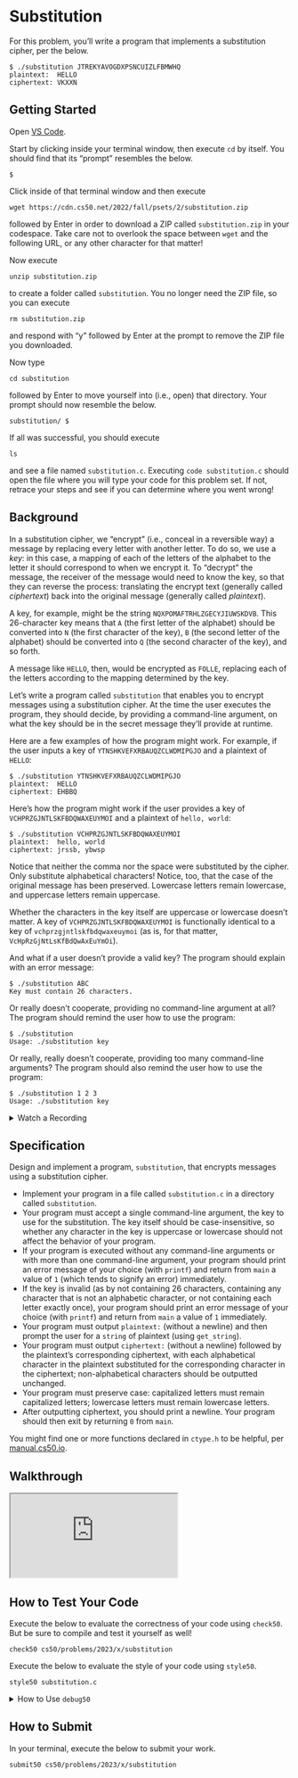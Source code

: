 Substitution
============

For this problem, you’ll write a program that implements a substitution cipher, per the below.

    $ ./substitution JTREKYAVOGDXPSNCUIZLFBMWHQ
    plaintext:  HELLO
    ciphertext: VKXXN
    

Getting Started
---------------

Open [VS Code](https://code.cs50.io/).

Start by clicking inside your terminal window, then execute `cd` by itself. You should find that its “prompt” resembles the below.

    $
    

Click inside of that terminal window and then execute

    wget https://cdn.cs50.net/2022/fall/psets/2/substitution.zip
    

followed by Enter in order to download a ZIP called `substitution.zip` in your codespace. Take care not to overlook the space between `wget` and the following URL, or any other character for that matter!

Now execute

    unzip substitution.zip
    

to create a folder called `substitution`. You no longer need the ZIP file, so you can execute

    rm substitution.zip
    

and respond with “y” followed by Enter at the prompt to remove the ZIP file you downloaded.

Now type

    cd substitution
    

followed by Enter to move yourself into (i.e., open) that directory. Your prompt should now resemble the below.

    substitution/ $
    

If all was successful, you should execute

    ls
    

and see a file named `substitution.c`. Executing `code substitution.c` should open the file where you will type your code for this problem set. If not, retrace your steps and see if you can determine where you went wrong!

Background
----------

In a substitution cipher, we “encrypt” (i.e., conceal in a reversible way) a message by replacing every letter with another letter. To do so, we use a _key_: in this case, a mapping of each of the letters of the alphabet to the letter it should correspond to when we encrypt it. To “decrypt” the message, the receiver of the message would need to know the key, so that they can reverse the process: translating the encrypt text (generally called _ciphertext_) back into the original message (generally called _plaintext_).

A key, for example, might be the string `NQXPOMAFTRHLZGECYJIUWSKDVB`. This 26-character key means that `A` (the first letter of the alphabet) should be converted into `N` (the first character of the key), `B` (the second letter of the alphabet) should be converted into `Q` (the second character of the key), and so forth.

A message like `HELLO`, then, would be encrypted as `FOLLE`, replacing each of the letters according to the mapping determined by the key.

Let’s write a program called `substitution` that enables you to encrypt messages using a substitution cipher. At the time the user executes the program, they should decide, by providing a command-line argument, on what the key should be in the secret message they’ll provide at runtime.

Here are a few examples of how the program might work. For example, if the user inputs a key of `YTNSHKVEFXRBAUQZCLWDMIPGJO` and a plaintext of `HELLO`:

    $ ./substitution YTNSHKVEFXRBAUQZCLWDMIPGJO
    plaintext:  HELLO
    ciphertext: EHBBQ
    

Here’s how the program might work if the user provides a key of `VCHPRZGJNTLSKFBDQWAXEUYMOI` and a plaintext of `hello, world`:

    $ ./substitution VCHPRZGJNTLSKFBDQWAXEUYMOI
    plaintext:  hello, world
    ciphertext: jrssb, ybwsp
    

Notice that neither the comma nor the space were substituted by the cipher. Only substitute alphabetical characters! Notice, too, that the case of the original message has been preserved. Lowercase letters remain lowercase, and uppercase letters remain uppercase.

Whether the characters in the key itself are uppercase or lowercase doesn’t matter. A key of `VCHPRZGJNTLSKFBDQWAXEUYMOI` is functionally identical to a key of `vchprzgjntlskfbdqwaxeuymoi` (as is, for that matter, `VcHpRzGjNtLsKfBdQwAxEuYmOi`).

And what if a user doesn’t provide a valid key? The program should explain with an error message:

    $ ./substitution ABC
    Key must contain 26 characters.
    

Or really doesn’t cooperate, providing no command-line argument at all? The program should remind the user how to use the program:

    $ ./substitution
    Usage: ./substitution key
    

Or really, really doesn’t cooperate, providing too many command-line arguments? The program should also remind the user how to use the program:

    $ ./substitution 1 2 3
    Usage: ./substitution key
    

<details><summary>Watch a Recording</summary><script async="" data-autoplay="1" data-cols="100" data-loop="1" data-rows="12" id="asciicast-HWzT4fngSv4KtdNFgfgpdLxZY" src="https://asciinema.org/a/HWzT4fngSv4KtdNFgfgpdLxZY.js"></script></details>


Specification
-------------

Design and implement a program, `substitution`, that encrypts messages using a substitution cipher.

*   Implement your program in a file called `substitution.c` in a directory called `substitution`.
*   Your program must accept a single command-line argument, the key to use for the substitution. The key itself should be case-insensitive, so whether any character in the key is uppercase or lowercase should not affect the behavior of your program.
*   If your program is executed without any command-line arguments or with more than one command-line argument, your program should print an error message of your choice (with `printf`) and return from `main` a value of `1` (which tends to signify an error) immediately.
*   If the key is invalid (as by not containing 26 characters, containing any character that is not an alphabetic character, or not containing each letter exactly once), your program should print an error message of your choice (with `printf`) and return from `main` a value of `1` immediately.
*   Your program must output `plaintext:` (without a newline) and then prompt the user for a `string` of plaintext (using `get_string`).
*   Your program must output `ciphertext:` (without a newline) followed by the plaintext’s corresponding ciphertext, with each alphabetical character in the plaintext substituted for the corresponding character in the ciphertext; non-alphabetical characters should be outputted unchanged.
*   Your program must preserve case: capitalized letters must remain capitalized letters; lowercase letters must remain lowercase letters.
*   After outputting ciphertext, you should print a newline. Your program should then exit by returning `0` from `main`.

You might find one or more functions declared in `ctype.h` to be helpful, per [manual.cs50.io](https://manual.cs50.io/).

Walkthrough
-----------

<div class="ratio ratio-16x9" data-video=""><iframe allow="accelerometer; autoplay; encrypted-media; gyroscope; picture-in-picture" allowfullscreen="" class="border" data-video="" src="https://www.youtube.com/embed/cXAoZAsgxJ4?modestbranding=0&amp;rel=0&amp;showinfo=0"></iframe></div>


How to Test Your Code
---------------------

Execute the below to evaluate the correctness of your code using `check50`. But be sure to compile and test it yourself as well!

    check50 cs50/problems/2023/x/substitution
    

Execute the below to evaluate the style of your code using `style50`.

    style50 substitution.c
    

<details><summary>How to Use <code>debug50</code></summary><p>Looking to run <code class="language-plaintext highlighter-rouge">debug50</code>? You can do so as follows, after compiling your code successfully with <code class="language-plaintext highlighter-rouge">make</code>,</p>

<div class="language-plaintext highlighter-rouge"><div class="highlight"><pre class="highlight"><code>debug50 ./substitution KEY
</code></pre></div></div>

<p>wherein <code class="language-plaintext highlighter-rouge">KEY</code> is the key you give as a command-line argument to your program. Note that running</p>

<div class="language-plaintext highlighter-rouge"><div class="highlight"><pre class="highlight"><code>debug50 ./substitution
</code></pre></div></div>

<p>will (ideally!) cause your program end by prompting the user for a key.</p></details>

How to Submit
-------------

In your terminal, execute the below to submit your work.

    submit50 cs50/problems/2023/x/substitution